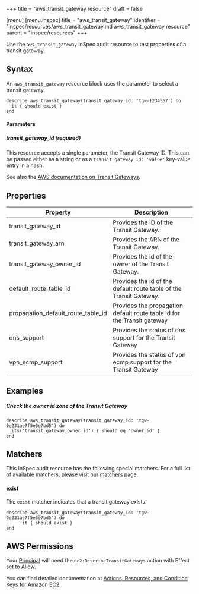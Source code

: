 +++
title = "aws_transit_gateway resource"
draft = false

[menu]
  [menu.inspec]
    title = "aws_transit_gateway"
    identifier = "inspec/resources/aws_transit_gateway.md aws_transit_gateway resource"
    parent = "inspec/resources"
+++


Use the `aws_transit_gateway` InSpec audit resource to test properties of a transit gateway.

## Syntax

An `aws_transit_gateway` resource block uses the parameter to select a transit gateway.

    describe aws_transit_gateway(transit_gateway_id: 'tgw-1234567') do
      it { should exist }
    end

#### Parameters

##### transit_gateway_id _(required)_

This resource accepts a single parameter, the Transit Gateway ID.
This can be passed either as a string or as a `transit_gateway_id: 'value'` key-value entry in a hash.

See also the [AWS documentation on Transit Gateways](https://docs.aws.amazon.com/vpc/latest/tgw/).

## Properties

| Property                               | Description                                                             |
| -------------------------------------- | ----------------------------------------------------------------------- |
| transit\_gateway\_id                   | Provides the ID of the Transit Gateway.                                 |
| transit\_gateway\_arn                  | Provides the ARN of the Transit Gateway.                                |
| transit\_gateway\_owner\_id            | Provides the id of the owner of the Transit Gateway.                    |
| default_route_table_id                 | Provides the id of the default route table of the Transit Gateway.      |
| propagation\_default\_route\_table\_id | Provides the propagation default route table id for the Transit gateway |
| dns\_support                           | Provides the status of dns support for the Transit Gateway              |
| vpn\_ecmp\_support                     | Provides the status of vpn ecmp support for the Transit Gateway         |

## Examples

##### Check the owner id zone of the Transit Gateway
    describe aws_transit_gateway(transit_gateway_id: 'tgw-0e231ae7f5e5e7bd5') do
      its('transit_gateway_owner_id') { should eq 'owner_id' }
    end

## Matchers

This InSpec audit resource has the following special matchers. For a full list of available matchers, please visit our [matchers page](https://www.inspec.io/docs/reference/matchers/).
    
#### exist

The `exist` matcher indicates that a transit gateway exists.

    describe aws_transit_gateway(transit_gateway_id: 'tgw-0e231ae7f5e5e7bd5') do
          it { should exist }
    end

## AWS Permissions

Your [Principal](https://docs.aws.amazon.com/IAM/latest/UserGuide/intro-structure.html#intro-structure-principal) will need the `ec2:DescribeTransitGateways` action with Effect set to Allow.

You can find detailed documentation at [Actions, Resources, and Condition Keys for Amazon EC2](https://docs.aws.amazon.com/IAM/latest/UserGuide/list_amazonec2.html).
